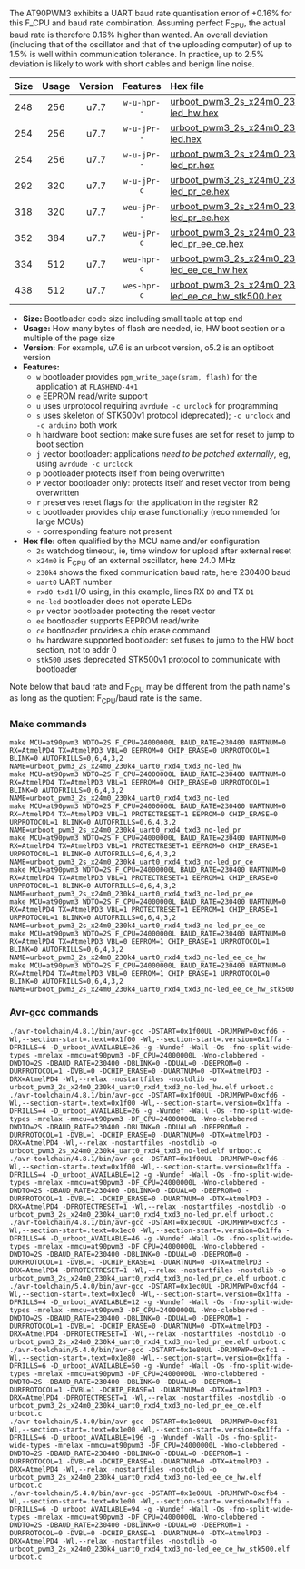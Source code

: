 The AT90PWM3 exhibits a UART baud rate quantisation error of +0.16% for this F_CPU and baud rate combination. Assuming perfect F<sub>CPU</sub>, the actual baud rate is therefore 0.16% higher than wanted. An overall deviation (including that of the oscillator and that of the uploading computer) of up to 1.5% is well within communication tolerance. In practice, up to 2.5% deviation is likely to work with short cables and benign line noise.

|Size|Usage|Version|Features|Hex file|
|:-:|:-:|:-:|:-:|:--|
|248|256|u7.7|`w-u-hpr--`|[urboot_pwm3_2s_x24m0_230k4_uart0_rxd4_txd3_no-led_hw.hex](https://raw.githubusercontent.com/stefanrueger/urboot.hex/main/mcus/at90pwm3/watchdog_2_s/external_oscillator/24m000000_hz/+230k4_baud/uart0_rxd4_txd3/no-led/urboot_pwm3_2s_x24m0_230k4_uart0_rxd4_txd3_no-led_hw.hex)|
|254|256|u7.7|`w-u-jPr--`|[urboot_pwm3_2s_x24m0_230k4_uart0_rxd4_txd3_no-led.hex](https://raw.githubusercontent.com/stefanrueger/urboot.hex/main/mcus/at90pwm3/watchdog_2_s/external_oscillator/24m000000_hz/+230k4_baud/uart0_rxd4_txd3/no-led/urboot_pwm3_2s_x24m0_230k4_uart0_rxd4_txd3_no-led.hex)|
|254|256|u7.7|`w-u-jPr--`|[urboot_pwm3_2s_x24m0_230k4_uart0_rxd4_txd3_no-led_pr.hex](https://raw.githubusercontent.com/stefanrueger/urboot.hex/main/mcus/at90pwm3/watchdog_2_s/external_oscillator/24m000000_hz/+230k4_baud/uart0_rxd4_txd3/no-led/urboot_pwm3_2s_x24m0_230k4_uart0_rxd4_txd3_no-led_pr.hex)|
|292|320|u7.7|`w-u-jPr-c`|[urboot_pwm3_2s_x24m0_230k4_uart0_rxd4_txd3_no-led_pr_ce.hex](https://raw.githubusercontent.com/stefanrueger/urboot.hex/main/mcus/at90pwm3/watchdog_2_s/external_oscillator/24m000000_hz/+230k4_baud/uart0_rxd4_txd3/no-led/urboot_pwm3_2s_x24m0_230k4_uart0_rxd4_txd3_no-led_pr_ce.hex)|
|318|320|u7.7|`weu-jPr--`|[urboot_pwm3_2s_x24m0_230k4_uart0_rxd4_txd3_no-led_pr_ee.hex](https://raw.githubusercontent.com/stefanrueger/urboot.hex/main/mcus/at90pwm3/watchdog_2_s/external_oscillator/24m000000_hz/+230k4_baud/uart0_rxd4_txd3/no-led/urboot_pwm3_2s_x24m0_230k4_uart0_rxd4_txd3_no-led_pr_ee.hex)|
|352|384|u7.7|`weu-jPr-c`|[urboot_pwm3_2s_x24m0_230k4_uart0_rxd4_txd3_no-led_pr_ee_ce.hex](https://raw.githubusercontent.com/stefanrueger/urboot.hex/main/mcus/at90pwm3/watchdog_2_s/external_oscillator/24m000000_hz/+230k4_baud/uart0_rxd4_txd3/no-led/urboot_pwm3_2s_x24m0_230k4_uart0_rxd4_txd3_no-led_pr_ee_ce.hex)|
|334|512|u7.7|`weu-hpr-c`|[urboot_pwm3_2s_x24m0_230k4_uart0_rxd4_txd3_no-led_ee_ce_hw.hex](https://raw.githubusercontent.com/stefanrueger/urboot.hex/main/mcus/at90pwm3/watchdog_2_s/external_oscillator/24m000000_hz/+230k4_baud/uart0_rxd4_txd3/no-led/urboot_pwm3_2s_x24m0_230k4_uart0_rxd4_txd3_no-led_ee_ce_hw.hex)|
|438|512|u7.7|`wes-hpr-c`|[urboot_pwm3_2s_x24m0_230k4_uart0_rxd4_txd3_no-led_ee_ce_hw_stk500.hex](https://raw.githubusercontent.com/stefanrueger/urboot.hex/main/mcus/at90pwm3/watchdog_2_s/external_oscillator/24m000000_hz/+230k4_baud/uart0_rxd4_txd3/no-led/urboot_pwm3_2s_x24m0_230k4_uart0_rxd4_txd3_no-led_ee_ce_hw_stk500.hex)|

- **Size:** Bootloader code size including small table at top end
- **Usage:** How many bytes of flash are needed, ie, HW boot section or a multiple of the page size
- **Version:** For example, u7.6 is an urboot version, o5.2 is an optiboot version
- **Features:**
  + `w` bootloader provides `pgm_write_page(sram, flash)` for the application at `FLASHEND-4+1`
  + `e` EEPROM read/write support
  + `u` uses urprotocol requiring `avrdude -c urclock` for programming
  + `s` uses skeleton of STK500v1 protocol (deprecated); `-c urclock` and `-c arduino` both work
  + `h` hardware boot section: make sure fuses are set for reset to jump to boot section
  + `j` vector bootloader: applications *need to be patched externally*, eg, using `avrdude -c urclock`
  + `p` bootloader protects itself from being overwritten
  + `P` vector bootloader only: protects itself and reset vector from being overwritten
  + `r` preserves reset flags for the application in the register R2
  + `c` bootloader provides chip erase functionality (recommended for large MCUs)
  + `-` corresponding feature not present
- **Hex file:** often qualified by the MCU name and/or configuration
  + `2s` watchdog timeout, ie, time window for upload after external reset
  + `x24m0` is F<sub>CPU</sub> of an external oscillator, here 24.0 MHz
  + `230k4` shows the fixed communication baud rate, here 230400 baud
  + `uart0` UART number
  + `rxd0 txd1` I/O using, in this example, lines RX `D0` and TX `D1`
  + `no-led` bootloader does not operate LEDs
  + `pr` vector bootloader protecting the reset vector
  + `ee` bootloader supports EEPROM read/write
  + `ce` bootloader provides a chip erase command
  + `hw` hardware supported bootloader: set fuses to jump to the HW boot section, not to addr 0
  + `stk500` uses deprecated STK500v1 protocol to communicate with bootloader


Note below that baud rate and F<sub>CPU</sub> may be different from the path name's as long as the quotient F<sub>CPU</sub>/baud rate is the same.

### Make commands
```
make MCU=at90pwm3 WDTO=2S F_CPU=24000000L BAUD_RATE=230400 UARTNUM=0 RX=AtmelPD4 TX=AtmelPD3 VBL=0 EEPROM=0 CHIP_ERASE=0 URPROTOCOL=1 BLINK=0 AUTOFRILLS=0,6,4,3,2 NAME=urboot_pwm3_2s_x24m0_230k4_uart0_rxd4_txd3_no-led_hw
make MCU=at90pwm3 WDTO=2S F_CPU=24000000L BAUD_RATE=230400 UARTNUM=0 RX=AtmelPD4 TX=AtmelPD3 VBL=1 EEPROM=0 CHIP_ERASE=0 URPROTOCOL=1 BLINK=0 AUTOFRILLS=0,6,4,3,2 NAME=urboot_pwm3_2s_x24m0_230k4_uart0_rxd4_txd3_no-led
make MCU=at90pwm3 WDTO=2S F_CPU=24000000L BAUD_RATE=230400 UARTNUM=0 RX=AtmelPD4 TX=AtmelPD3 VBL=1 PROTECTRESET=1 EEPROM=0 CHIP_ERASE=0 URPROTOCOL=1 BLINK=0 AUTOFRILLS=0,6,4,3,2 NAME=urboot_pwm3_2s_x24m0_230k4_uart0_rxd4_txd3_no-led_pr
make MCU=at90pwm3 WDTO=2S F_CPU=24000000L BAUD_RATE=230400 UARTNUM=0 RX=AtmelPD4 TX=AtmelPD3 VBL=1 PROTECTRESET=1 EEPROM=0 CHIP_ERASE=1 URPROTOCOL=1 BLINK=0 AUTOFRILLS=0,6,4,3,2 NAME=urboot_pwm3_2s_x24m0_230k4_uart0_rxd4_txd3_no-led_pr_ce
make MCU=at90pwm3 WDTO=2S F_CPU=24000000L BAUD_RATE=230400 UARTNUM=0 RX=AtmelPD4 TX=AtmelPD3 VBL=1 PROTECTRESET=1 EEPROM=1 CHIP_ERASE=0 URPROTOCOL=1 BLINK=0 AUTOFRILLS=0,6,4,3,2 NAME=urboot_pwm3_2s_x24m0_230k4_uart0_rxd4_txd3_no-led_pr_ee
make MCU=at90pwm3 WDTO=2S F_CPU=24000000L BAUD_RATE=230400 UARTNUM=0 RX=AtmelPD4 TX=AtmelPD3 VBL=1 PROTECTRESET=1 EEPROM=1 CHIP_ERASE=1 URPROTOCOL=1 BLINK=0 AUTOFRILLS=0,6,4,3,2 NAME=urboot_pwm3_2s_x24m0_230k4_uart0_rxd4_txd3_no-led_pr_ee_ce
make MCU=at90pwm3 WDTO=2S F_CPU=24000000L BAUD_RATE=230400 UARTNUM=0 RX=AtmelPD4 TX=AtmelPD3 VBL=0 EEPROM=1 CHIP_ERASE=1 URPROTOCOL=1 BLINK=0 AUTOFRILLS=0,6,4,3,2 NAME=urboot_pwm3_2s_x24m0_230k4_uart0_rxd4_txd3_no-led_ee_ce_hw
make MCU=at90pwm3 WDTO=2S F_CPU=24000000L BAUD_RATE=230400 UARTNUM=0 RX=AtmelPD4 TX=AtmelPD3 VBL=0 EEPROM=1 CHIP_ERASE=1 URPROTOCOL=0 BLINK=0 AUTOFRILLS=0,6,4,3,2 NAME=urboot_pwm3_2s_x24m0_230k4_uart0_rxd4_txd3_no-led_ee_ce_hw_stk500
```

### Avr-gcc commands
```
./avr-toolchain/4.8.1/bin/avr-gcc -DSTART=0x1f00UL -DRJMPWP=0xcfd6 -Wl,--section-start=.text=0x1f00 -Wl,--section-start=.version=0x1ffa -DFRILLS=6 -D_urboot_AVAILABLE=26 -g -Wundef -Wall -Os -fno-split-wide-types -mrelax -mmcu=at90pwm3 -DF_CPU=24000000L -Wno-clobbered -DWDTO=2S -DBAUD_RATE=230400 -DBLINK=0 -DDUAL=0 -DEEPROM=0 -DURPROTOCOL=1 -DVBL=0 -DCHIP_ERASE=0 -DUARTNUM=0 -DTX=AtmelPD3 -DRX=AtmelPD4 -Wl,--relax -nostartfiles -nostdlib -o urboot_pwm3_2s_x24m0_230k4_uart0_rxd4_txd3_no-led_hw.elf urboot.c
./avr-toolchain/4.8.1/bin/avr-gcc -DSTART=0x1f00UL -DRJMPWP=0xcfd6 -Wl,--section-start=.text=0x1f00 -Wl,--section-start=.version=0x1ffa -DFRILLS=4 -D_urboot_AVAILABLE=26 -g -Wundef -Wall -Os -fno-split-wide-types -mrelax -mmcu=at90pwm3 -DF_CPU=24000000L -Wno-clobbered -DWDTO=2S -DBAUD_RATE=230400 -DBLINK=0 -DDUAL=0 -DEEPROM=0 -DURPROTOCOL=1 -DVBL=1 -DCHIP_ERASE=0 -DUARTNUM=0 -DTX=AtmelPD3 -DRX=AtmelPD4 -Wl,--relax -nostartfiles -nostdlib -o urboot_pwm3_2s_x24m0_230k4_uart0_rxd4_txd3_no-led.elf urboot.c
./avr-toolchain/4.8.1/bin/avr-gcc -DSTART=0x1f00UL -DRJMPWP=0xcfd6 -Wl,--section-start=.text=0x1f00 -Wl,--section-start=.version=0x1ffa -DFRILLS=4 -D_urboot_AVAILABLE=12 -g -Wundef -Wall -Os -fno-split-wide-types -mrelax -mmcu=at90pwm3 -DF_CPU=24000000L -Wno-clobbered -DWDTO=2S -DBAUD_RATE=230400 -DBLINK=0 -DDUAL=0 -DEEPROM=0 -DURPROTOCOL=1 -DVBL=1 -DCHIP_ERASE=0 -DUARTNUM=0 -DTX=AtmelPD3 -DRX=AtmelPD4 -DPROTECTRESET=1 -Wl,--relax -nostartfiles -nostdlib -o urboot_pwm3_2s_x24m0_230k4_uart0_rxd4_txd3_no-led_pr.elf urboot.c
./avr-toolchain/4.8.1/bin/avr-gcc -DSTART=0x1ec0UL -DRJMPWP=0xcfc3 -Wl,--section-start=.text=0x1ec0 -Wl,--section-start=.version=0x1ffa -DFRILLS=6 -D_urboot_AVAILABLE=46 -g -Wundef -Wall -Os -fno-split-wide-types -mrelax -mmcu=at90pwm3 -DF_CPU=24000000L -Wno-clobbered -DWDTO=2S -DBAUD_RATE=230400 -DBLINK=0 -DDUAL=0 -DEEPROM=0 -DURPROTOCOL=1 -DVBL=1 -DCHIP_ERASE=1 -DUARTNUM=0 -DTX=AtmelPD3 -DRX=AtmelPD4 -DPROTECTRESET=1 -Wl,--relax -nostartfiles -nostdlib -o urboot_pwm3_2s_x24m0_230k4_uart0_rxd4_txd3_no-led_pr_ce.elf urboot.c
./avr-toolchain/5.4.0/bin/avr-gcc -DSTART=0x1ec0UL -DRJMPWP=0xcfd4 -Wl,--section-start=.text=0x1ec0 -Wl,--section-start=.version=0x1ffa -DFRILLS=4 -D_urboot_AVAILABLE=12 -g -Wundef -Wall -Os -fno-split-wide-types -mrelax -mmcu=at90pwm3 -DF_CPU=24000000L -Wno-clobbered -DWDTO=2S -DBAUD_RATE=230400 -DBLINK=0 -DDUAL=0 -DEEPROM=1 -DURPROTOCOL=1 -DVBL=1 -DCHIP_ERASE=0 -DUARTNUM=0 -DTX=AtmelPD3 -DRX=AtmelPD4 -DPROTECTRESET=1 -Wl,--relax -nostartfiles -nostdlib -o urboot_pwm3_2s_x24m0_230k4_uart0_rxd4_txd3_no-led_pr_ee.elf urboot.c
./avr-toolchain/5.4.0/bin/avr-gcc -DSTART=0x1e80UL -DRJMPWP=0xcfc1 -Wl,--section-start=.text=0x1e80 -Wl,--section-start=.version=0x1ffa -DFRILLS=6 -D_urboot_AVAILABLE=50 -g -Wundef -Wall -Os -fno-split-wide-types -mrelax -mmcu=at90pwm3 -DF_CPU=24000000L -Wno-clobbered -DWDTO=2S -DBAUD_RATE=230400 -DBLINK=0 -DDUAL=0 -DEEPROM=1 -DURPROTOCOL=1 -DVBL=1 -DCHIP_ERASE=1 -DUARTNUM=0 -DTX=AtmelPD3 -DRX=AtmelPD4 -DPROTECTRESET=1 -Wl,--relax -nostartfiles -nostdlib -o urboot_pwm3_2s_x24m0_230k4_uart0_rxd4_txd3_no-led_pr_ee_ce.elf urboot.c
./avr-toolchain/5.4.0/bin/avr-gcc -DSTART=0x1e00UL -DRJMPWP=0xcf81 -Wl,--section-start=.text=0x1e00 -Wl,--section-start=.version=0x1ffa -DFRILLS=6 -D_urboot_AVAILABLE=196 -g -Wundef -Wall -Os -fno-split-wide-types -mrelax -mmcu=at90pwm3 -DF_CPU=24000000L -Wno-clobbered -DWDTO=2S -DBAUD_RATE=230400 -DBLINK=0 -DDUAL=0 -DEEPROM=1 -DURPROTOCOL=1 -DVBL=0 -DCHIP_ERASE=1 -DUARTNUM=0 -DTX=AtmelPD3 -DRX=AtmelPD4 -Wl,--relax -nostartfiles -nostdlib -o urboot_pwm3_2s_x24m0_230k4_uart0_rxd4_txd3_no-led_ee_ce_hw.elf urboot.c
./avr-toolchain/5.4.0/bin/avr-gcc -DSTART=0x1e00UL -DRJMPWP=0xcfb4 -Wl,--section-start=.text=0x1e00 -Wl,--section-start=.version=0x1ffa -DFRILLS=6 -D_urboot_AVAILABLE=94 -g -Wundef -Wall -Os -fno-split-wide-types -mrelax -mmcu=at90pwm3 -DF_CPU=24000000L -Wno-clobbered -DWDTO=2S -DBAUD_RATE=230400 -DBLINK=0 -DDUAL=0 -DEEPROM=1 -DURPROTOCOL=0 -DVBL=0 -DCHIP_ERASE=1 -DUARTNUM=0 -DTX=AtmelPD3 -DRX=AtmelPD4 -Wl,--relax -nostartfiles -nostdlib -o urboot_pwm3_2s_x24m0_230k4_uart0_rxd4_txd3_no-led_ee_ce_hw_stk500.elf urboot.c
```

